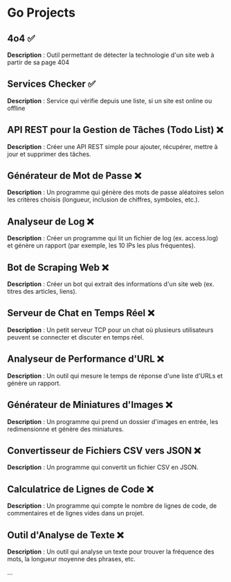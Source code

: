 # Go Projects

## 4o4 ✅
**Description** : Outil permettant de détecter la technologie d'un site web à partir de sa page 404

## Services Checker ✅
**Description** : Service qui vérifie depuis une liste, si un site est online ou offline

## API REST pour la Gestion de Tâches (Todo List) ❌
**Description** : Créer une API REST simple pour ajouter, récupérer, mettre à jour et supprimer des tâches.

## Générateur de Mot de Passe ❌
**Description** : Un programme qui génère des mots de passe aléatoires selon les critères choisis (longueur, inclusion de chiffres, symboles, etc.).

## Analyseur de Log ❌
**Description** : Créer un programme qui lit un fichier de log (ex. access.log) et génère un rapport (par exemple, les 10 IPs les plus fréquentes).

## Bot de Scraping Web ❌
**Description** : Créer un bot qui extrait des informations d'un site web (ex. titres des articles, liens).

## Serveur de Chat en Temps Réel ❌
**Description** : Un petit serveur TCP pour un chat où plusieurs utilisateurs peuvent se connecter et discuter en temps réel.

## Analyseur de Performance d'URL ❌
**Description** : Un outil qui mesure le temps de réponse d'une liste d'URLs et génère un rapport.

## Générateur de Miniatures d'Images ❌
**Description** : Un programme qui prend un dossier d'images en entrée, les redimensionne et génère des miniatures.

## Convertisseur de Fichiers CSV vers JSON ❌
**Description** : Un programme qui convertit un fichier CSV en JSON.

## Calculatrice de Lignes de Code ❌
**Description** : Un programme qui compte le nombre de lignes de code, de commentaires et de lignes vides dans un projet.

## Outil d'Analyse de Texte ❌
**Description** : Un outil qui analyse un texte pour trouver la fréquence des mots, la longueur moyenne des phrases, etc.

...
